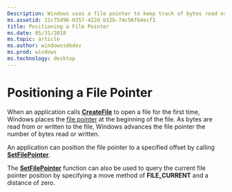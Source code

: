 ```yaml
---
Description: Windows uses a file pointer to keep track of bytes read or written.
ms.assetid: 21c75d96-0357-422d-b12b-74c56f64ecf1
title: Positioning a File Pointer
ms.date: 05/31/2018
ms.topic: article
ms.author: windowssdkdev
ms.prod: windows
ms.technology: desktop
---
```


# Positioning a File Pointer

When an application calls [**CreateFile**](/windows/win32/FileAPI/nf-fileapi-createfilea?branch=master) to open a file for the first time, Windows places the [file pointer](file-pointers.md) at the beginning of the file. As bytes are read from or written to the file, Windows advances the file pointer the number of bytes read or written.

An application can position the file pointer to a specified offset by calling [**SetFilePointer**](/windows/win32/FileAPI/nf-fileapi-setfilepointer?branch=master).

The [**SetFilePointer**](/windows/win32/FileAPI/nf-fileapi-setfilepointer?branch=master) function can also be used to query the current file pointer position by specifying a move method of **FILE\_CURRENT** and a distance of zero.

 

 



